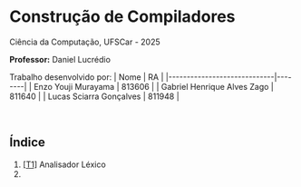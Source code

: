 # Construção de Compiladores
Ciência da Computação, UFSCar - 2025

**Professor:** Daniel Lucrédio

Trabalho desenvolvido por:
| Nome                        | RA     |
|-----------------------------|--------|
|     Enzo Youji Murayama     | 813606 |
| Gabriel Henrique Alves Zago | 811640 |
|   Lucas Sciarra Gonçalves   | 811948 |

<br>

## Índice
1. [[T1]](https://github.com/enzomurayama/compiladores/tree/main/T1) Analisador Léxico
2. 
